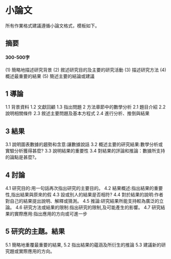 # 小論文
所有作業格式建議遵循小論文格式，模板如下。

## 摘要
#### 300-500字
(1) 簡略地描述研究背景
(2) 敘述研究目的及主要的研究活動
(3) 描述研究方法
(4) 概述最重要的結果
(5) 簡述主要的結論或建議

## 1	導論
1.1	背景資料
1.2	文獻回顧
1.3	指出問題
2	方法章節中的數學分析
2.1	題目介紹
2.2	說明相關條件
2.3	敘述主要問題及基本方程式
2.4	進行分析、推倒與結果

## 3	結果
3.1	說明圖表數據的趨勢和含意:讓數據說話
3.2	概述主要的研究結果:數學分析或實驗分析獲得甚麼?
3.3	說明結果的重要性
3.4	對結果的評論和推論：數據所支持的論點是甚麼?。
## 4	討論
4.1	研究目的:用一句話再次指出研究的主要目的。
4.2	結果概述:指出結果的重要性,指出結果與原來的假
4.3	設或別人的結果是否相符?
4.4	對於結果的說明:作者對自己的結果提出說明、解釋或猜測。
4.5	推論:研究結果所能支持較為廣泛的立論。
4.6	研究方法或結果的限制:指出研究的限制,及可能產生的影響。
4.7	研究結果的實際應用:指出應用的方向或可進一步
## 5	研究的主題。結果
5.1	簡略地重覆最重要的結果,
5.2	指出結果的蘊涵及所衍生的推論
5.3	建議新的研究題或實際應用的方向。
